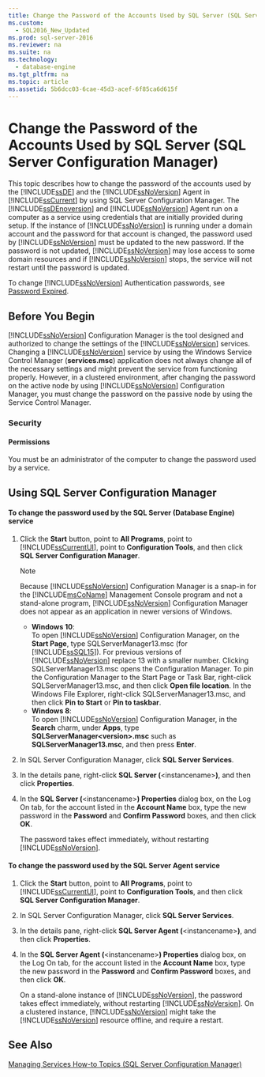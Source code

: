 ```yaml
---
title: Change the Password of the Accounts Used by SQL Server (SQL Server Configuration Manager)
ms.custom: 
  - SQL2016_New_Updated
ms.prod: sql-server-2016
ms.reviewer: na
ms.suite: na
ms.technology: 
  - database-engine
ms.tgt_pltfrm: na
ms.topic: article
ms.assetid: 5b6dcc03-6cae-45d3-acef-6f85ca6d615f
---
```

# Change the Password of the Accounts Used by SQL Server (SQL Server Configuration Manager)
  This topic describes how to change the password of the accounts used by the [!INCLUDE[ssDE](../../Token\Other/ssDE_md.md)] and the [!INCLUDE[ssNoVersion](../../Token\Other/ssNoVersion_md.md)] Agent in [!INCLUDE[ssCurrent](../../Token\Other/ssCurrent_md.md)] by using SQL Server Configuration Manager. The [!INCLUDE[ssDEnoversion](../../Token\Other/ssDEnoversion_md.md)] and [!INCLUDE[ssNoVersion](../../Token\Other/ssNoVersion_md.md)] Agent run on a computer as a service using credentials that are initially provided during setup. If the instance of [!INCLUDE[ssNoVersion](../../Token\Other/ssNoVersion_md.md)] is running under a domain account and the password for that account is changed, the password used by [!INCLUDE[ssNoVersion](../../Token\Other/ssNoVersion_md.md)] must be updated to the new password. If the password is not updated, [!INCLUDE[ssNoVersion](../../Token\Other/ssNoVersion_md.md)] may lose access to some domain resources and if [!INCLUDE[ssNoVersion](../../Token\Other/ssNoVersion_md.md)] stops, the service will not restart until the password is updated.  
  
 To change [!INCLUDE[ssNoVersion](../../Token\Other/ssNoVersion_md.md)] Authentication passwords, see [Password Expired](../Topic/Password%20Expired.md).  
  
##  <a name="BeforeYouBegin"></a> Before You Begin  
 [!INCLUDE[ssNoVersion](../../Token\Other/ssNoVersion_md.md)] Configuration Manager is the tool designed and authorized to change the settings of the [!INCLUDE[ssNoVersion](../../Token\Other/ssNoVersion_md.md)] services. Changing a [!INCLUDE[ssNoVersion](../../Token\Other/ssNoVersion_md.md)] service by using the Windows Service Control Manager \(**services.msc**\) application does not always change all of the necessary settings and might prevent the service from functioning properly. However, in a clustered environment, after changing the password on the active node by using [!INCLUDE[ssNoVersion](../../Token\Other/ssNoVersion_md.md)] Configuration Manager, you must change the password on the passive node by using the Service Control Manager.  
  
###  <a name="Security"></a> Security  
  
####  <a name="Permissions"></a> Permissions  
 You must be an administrator of the computer to change the password used by a service.  
  
##  <a name="SSMSProcedure"></a> Using SQL Server Configuration Manager  
  
#### To change the password used by the SQL Server \(Database Engine\) service  
  
1.  Click the **Start** button, point to **All Programs**, point to [!INCLUDE[ssCurrentUI](../../Token\Other/ssCurrentUI_md.md)], point to **Configuration Tools**, and then click **SQL Server Configuration Manager**.  
  
    > [!NOTE]  
    >  Because [!INCLUDE[ssNoVersion](../../Token\Other/ssNoVersion_md.md)] Configuration Manager is a snap\-in for the [!INCLUDE[msCoName](../../Token\Other/msCoName_md.md)] Management Console program and not a stand\-alone program, [!INCLUDE[ssNoVersion](../../Token\Other/ssNoVersion_md.md)] Configuration Manager does not appear as an application in newer versions of Windows.  
    >   
    >  -   **Windows 10**:  
    >          To open [!INCLUDE[ssNoVersion](../../Token\Other/ssNoVersion_md.md)] Configuration Manager, on the **Start Page**, type SQLServerManager13.msc \(for [!INCLUDE[ssSQL15](../../Token\Other/ssSQL15_md.md)]\). For previous versions of [!INCLUDE[ssNoVersion](../../Token\Other/ssNoVersion_md.md)] replace 13 with a smaller number. Clicking SQLServerManager13.msc opens the Configuration Manager. To pin the Configuration Manager to the Start Page or Task Bar, right\-click SQLServerManager13.msc, and then click **Open file location**. In the Windows File Explorer, right\-click SQLServerManager13.msc, and then click **Pin to Start** or **Pin to taskbar**.  
    > -   **Windows 8**:  
    >          To open [!INCLUDE[ssNoVersion](../../Token\Other/ssNoVersion_md.md)] Configuration Manager, in the **Search** charm, under **Apps**, type **SQLServerManager\<version\>.msc** such as **SQLServerManager13.msc**, and then press **Enter**.  
  
2.  In SQL Server Configuration Manager, click **SQL Server Services**.  
  
3.  In the details pane, right\-click **SQL Server \(**\<instancename\>**\)**, and then click **Properties**.  
  
4.  In the **SQL Server \(**\<instancename\>**\) Properties** dialog box, on the Log On tab, for the account listed in the **Account Name** box, type the new password in the **Password** and **Confirm Password** boxes, and then click **OK**.  
  
     The password takes effect immediately, without restarting [!INCLUDE[ssNoVersion](../../Token\Other/ssNoVersion_md.md)].  
  
#### To change the password used by the SQL Server Agent service  
  
1.  Click the **Start** button, point to **All Programs**, point to [!INCLUDE[ssCurrentUI](../../Token\Other/ssCurrentUI_md.md)], point to **Configuration Tools**, and then click **SQL Server Configuration Manager**.  
  
2.  In SQL Server Configuration Manager, click **SQL Server Services**.  
  
3.  In the details pane, right\-click **SQL Server Agent \(**\<instancename\>**\)**, and then click **Properties**.  
  
4.  In the **SQL Server Agent \(**\<instancename\>**\) Properties** dialog box, on the Log On tab, for the account listed in the **Account Name** box, type the new password in the **Password** and **Confirm Password** boxes, and then click **OK**.  
  
     On a stand\-alone instance of [!INCLUDE[ssNoVersion](../../Token\Other/ssNoVersion_md.md)], the password takes effect immediately, without restarting [!INCLUDE[ssNoVersion](../../Token\Other/ssNoVersion_md.md)]. On a clustered instance, [!INCLUDE[ssNoVersion](../../Token\Other/ssNoVersion_md.md)] might take the [!INCLUDE[ssNoVersion](../../Token\Other/ssNoVersion_md.md)] resource offline, and require a restart.  
  
## See Also  
 [Managing Services How-to Topics &#40;SQL Server Configuration Manager&#41;](../Topic/Managing%20Services%20How-to%20Topics%20\(SQL%20Server%20Configuration%20Manager\).md)  
  
  